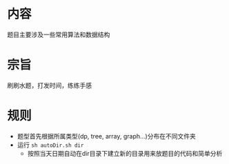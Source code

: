 内容
=====
题目主要涉及一些常用算法和数据结构


宗旨
=====
刷刷水题，打发时间，练练手感


规则
=====
* 题型首先根据所属类型(dp, tree, array, graph...)分布在不同文件夹
* 运行 `sh autoDir.sh dir`
    * 按照当天日期自动在dir目录下建立新的目录用来放题目的代码和简单分析
